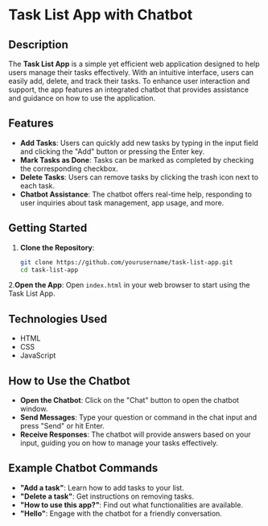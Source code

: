 # Task List App with Chatbot

## Description

The **Task List App** is a simple yet efficient web application designed to help users manage their tasks effectively. With an intuitive interface, users can easily add, delete, and track their tasks. To enhance user interaction and support, the app features an integrated chatbot that provides assistance and guidance on how to use the application.

## Features

- **Add Tasks**: Users can quickly add new tasks by typing in the input field and clicking the "Add" button or pressing the Enter key.
- **Mark Tasks as Done**: Tasks can be marked as completed by checking the corresponding checkbox.
- **Delete Tasks**: Users can remove tasks by clicking the trash icon next to each task.
- **Chatbot Assistance**: The chatbot offers real-time help, responding to user inquiries about task management, app usage, and more.

## Getting Started

1. **Clone the Repository**:
   ```bash
   git clone https://github.com/yourusername/task-list-app.git
   cd task-list-app
2.**Open the App**:
Open `index.html` in your web browser to start using the Task List App.

## Technologies Used
- HTML
- CSS
- JavaScript

## How to Use the Chatbot
- **Open the Chatbot**: Click on the "Chat" button to open the chatbot window.
- **Send Messages**: Type your question or command in the chat input and press "Send" or hit Enter.
- **Receive Responses**: The chatbot will provide answers based on your input, guiding you on how to manage your tasks effectively.

## Example Chatbot Commands
- **"Add a task"**: Learn how to add tasks to your list.
- **"Delete a task"**: Get instructions on removing tasks.
- **"How to use this app?"**: Find out what functionalities are available.
- **"Hello"**: Engage with the chatbot for a friendly conversation.
